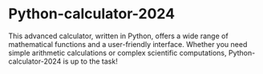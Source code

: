 # Python-calculator-2024
This advanced calculator, written in Python, offers a wide range of mathematical functions and a user-friendly interface. Whether you need simple arithmetic calculations or complex scientific computations, Python-calculator-2024 is up to the task!
